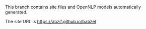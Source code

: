 This branch contains site files and OpenNLP models automatically generated.

The site URL is <https://abzif.github.io/babzel>
